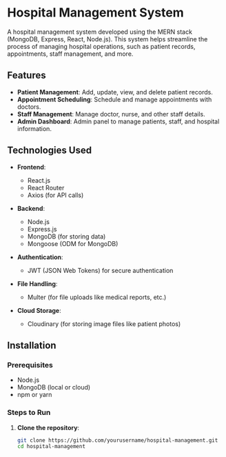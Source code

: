 # Hospital Management System

A hospital management system developed using the MERN stack (MongoDB, Express, React, Node.js). This system helps streamline the process of managing hospital operations, such as patient records, appointments, staff management, and more.

## Features

- **Patient Management**: Add, update, view, and delete patient records.
- **Appointment Scheduling**: Schedule and manage appointments with doctors.
- **Staff Management**: Manage doctor, nurse, and other staff details.
- **Admin Dashboard**: Admin panel to manage patients, staff, and hospital information.

## Technologies Used

- **Frontend**: 
  - React.js
  - React Router
  - Axios (for API calls)

- **Backend**: 
  - Node.js
  - Express.js
  - MongoDB (for storing data)
  - Mongoose (ODM for MongoDB)
  
- **Authentication**: 
  - JWT (JSON Web Tokens) for secure authentication

- **File Handling**: 
  - Multer (for file uploads like medical reports, etc.)

- **Cloud Storage**: 
  - Cloudinary (for storing image files like patient photos)

## Installation

### Prerequisites

- Node.js
- MongoDB (local or cloud)
- npm or yarn

### Steps to Run

1. **Clone the repository**:

   ```bash
   git clone https://github.com/yourusername/hospital-management.git
   cd hospital-management
